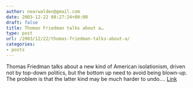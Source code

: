 ```yaml
---
author: nearwalden@gmail.com
date: 2003-12-22 08:27:24+00:00
draft: false
title: Thomas Friedman talks about a…
type: post
url: /2003/12/22/thomas-friedman-talks-about-a/
categories:
- posts
---
```


Thomas Friedman talks about a new kind of American isolationism, driven not by top-down politics, but the bottom up need to avoid being blown-up.  The problem is that the latter kind may be much harder to undo….   [Link](//www.nytimes.com/2003/12/21/opinion/21FRIE.html')



